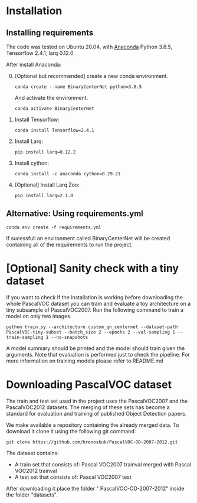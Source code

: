 # Installation

## Installing requirements 

The code was tested on Ubuntu 20.04, with [Anaconda](https://www.anaconda.com/download) Python 3.8.5, Tensorflow 2.4.1, larq 0.12.0

After install Anaconda:

0. [Optional but recommended] create a new conda environment. 

    ~~~
    conda create --name BinaryCenterNet python=3.8.5
    ~~~
    And activate the environment.
    
    ~~~
    conda activate BinaryCenterNet
    ~~~

1. Install Tensorflow:

    ~~~
    conda install Tensorflow=2.4.1
    ~~~
    

2. Install Larq:

    ~~~
    pip install larq=0.12.2
    ~~~  

3. Install cython:

    ~~~
    conda install -c anaconda cython=0.29.21
    ~~~


5. [Optional] Install Larq Zoo:

    ~~~
    pip install larq=2.1.0
    ~~~  
     

## Alternative: Using requirements.yml

~~~
conda env create -f requirements.yml
~~~
     
If sucessfull an environment called BinaryCenterNet will be created containing all of the requirements to run the project.

# [Optional] Sanity check with a tiny dataset

If you want to check if the installation is working before downloading the whole PascalVOC dataset you can train and evaluate a toy architecture on a tiny subsample of PascalVOC2007. Run the following command to train a model on only two images.

~~~
python train.py --architecture custom_qn_centernet --dataset-path PascalVOC-tiny-subset --batch_size 2 --epochs 2 --val-sampling 1 --train-sampling 1 --no-snapshots 
~~~

A model summary should be printed and the model should train given the arguments. Note that evaluation is performed just to check the pipeline. For more information on training models please refer to README.md

# Downloading PascalVOC dataset 

The train and test set used in the project uses the PascalVOC2007 and the PascalVOC2012 datasets. The merging of these sets has become a standard for evaluation and training of published Object Detection papers.

We make available a repository containing the already merged data. To download it clone it using the following git command:


~~~
git clone https://github.com/brenoskuk/PascalVOC-OD-2007-2012.git
~~~

The dataset contains:

* A train set that consists of: Pascal VOC2007 trainval merged with Pascal VOC2012 trainval
* A test set that consists of: Pascal VOC2007 test 

After downloading it place the folder "
PascalVOC-OD-2007-2012" inside the folder "datasets". 